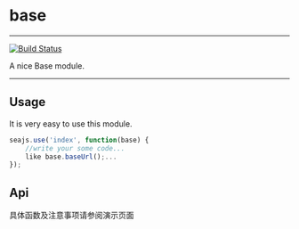 # base

---

[![Build Status](https://travis-ci.org/dreamstu/base.svg?branch=master)](https://travis-ci.org/dreamstu/base)

A nice Base module.


---

## Usage

It is very easy to use this module.

```javascript
seajs.use('index', function(base) {
	//write your some code...
	like base.baseUrl();...
});
```

## Api

具体函数及注意事项请参阅演示页面

